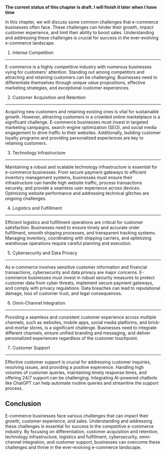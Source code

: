 **The current status of this chapter is draft. I will finish it later when I have time**

In this chapter, we will discuss some common challenges that e-commerce businesses often face. These challenges can hinder their growth, impact customer experience, and limit their ability to boost sales. Understanding and addressing these challenges is crucial for success in the ever-evolving e-commerce landscape.

1. Intense Competition
----------------------

E-commerce is a highly competitive industry with numerous businesses vying for customers' attention. Standing out among competitors and attracting and retaining customers can be challenging. Businesses need to differentiate themselves through unique value propositions, effective marketing strategies, and exceptional customer experiences.

2. Customer Acquisition and Retention
-------------------------------------

Acquiring new customers and retaining existing ones is vital for sustainable growth. However, attracting customers in a crowded online marketplace is a significant challenge. E-commerce businesses must invest in targeted marketing campaigns, search engine optimization (SEO), and social media engagement to drive traffic to their websites. Additionally, building customer loyalty programs and providing personalized experiences are key to retaining customers.

3. Technology Infrastructure
----------------------------

Maintaining a robust and scalable technology infrastructure is essential for e-commerce businesses. From secure payment gateways to efficient inventory management systems, businesses must ensure their infrastructure can handle high website traffic, process transactions securely, and provide a seamless user experience across devices. Optimizing website performance and addressing technical glitches are ongoing challenges.

4. Logistics and Fulfillment
----------------------------

Efficient logistics and fulfillment operations are critical for customer satisfaction. Businesses need to ensure timely and accurate order fulfillment, smooth shipping processes, and transparent tracking systems. Managing inventory, coordinating with shipping carriers, and optimizing warehouse operations require careful planning and execution.

5. Cybersecurity and Data Privacy
---------------------------------

As e-commerce involves sensitive customer information and financial transactions, cybersecurity and data privacy are major concerns. E-commerce businesses must invest in robust security measures to protect customer data from cyber threats, implement secure payment gateways, and comply with privacy regulations. Data breaches can lead to reputational damage, loss of customer trust, and legal consequences.

6. Omni-Channel Integration
---------------------------

Providing a seamless and consistent customer experience across multiple channels, such as websites, mobile apps, social media platforms, and brick-and-mortar stores, is a significant challenge. Businesses need to integrate different channels, ensure unified branding and messaging, and deliver personalized experiences regardless of the customer touchpoint.

7. Customer Support
-------------------

Effective customer support is crucial for addressing customer inquiries, resolving issues, and providing a positive experience. Handling high volumes of customer queries, maintaining timely response times, and offering 24/7 support can be challenging. Integrating AI-powered chatbots like ChatGPT can help automate routine queries and streamline the support process.

Conclusion
----------

E-commerce businesses face various challenges that can impact their growth, customer experience, and sales. Understanding and addressing these challenges is essential for success in the competitive e-commerce industry. By focusing on differentiation, customer acquisition and retention, technology infrastructure, logistics and fulfillment, cybersecurity, omni-channel integration, and customer support, businesses can overcome these challenges and thrive in the ever-evolving e-commerce landscape.
